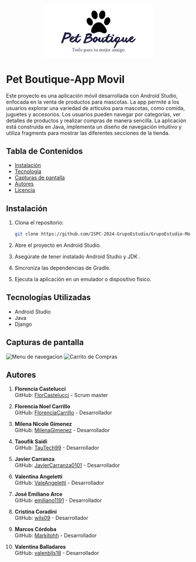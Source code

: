 <div align="center">
<img src="https://raw.githubusercontent.com/JavierCarranza0101/imagenes-dresscodehost/main/img_petboutique/PetBoutiquelogo1.jpg" alt="logo petboutique" width="300" ## >
</div>

# Pet Boutique-App Movil

Este proyecto es una aplicación móvil desarrollada con Android Studio, enfocada en la venta de productos para mascotas. La app permite a los usuarios explorar una variedad de artículos para mascotas, como comida, juguetes y accesorios. Los usuarios pueden navegar por categorías, ver detalles de productos y realizar compras de manera sencilla. La aplicación está construida en Java, implementa un diseño de navegación intuitivo y utiliza fragments para mostrar las diferentes secciones de la tienda.

## Tabla de Contenidos
- [Instalación](#instalación)
- [Tecnologia](#tecnologías-utilizadas)
- [Capturas de pantalla](#capturas-de-pantalla)
- [Autores](#autores)
- [Licencia](#licencia)

## Instalación
1. Clona el repositorio:
   ```bash
   git clone https://github.com/ISPC-2024-GrupoEstudio/GrupoEstudio-Mobile2024

2. Abre el proyecto en Android Studio.

3. Asegúrate de tener instalado Android Studio y JDK .

4. Sincroniza las dependencias de Gradle.

5. Ejecuta la aplicación en un emulador o dispositivo físico.

## Tecnologías Utilizadas
- Android Studio
- Java 
- Django





## Capturas de pantalla
![Menu de navegacion](https://github.com/JavierCarranza0101/imagenes-dresscodehost/blob/main/img_petboutique/screenshots/Screenshot_20240911_134611b.png)
![Carrito de Compras](https://github.com/JavierCarranza0101/imagenes-dresscodehost/blob/main/img_petboutique/screenshots/carito%201.png)

## Autores

1. **Florencia Castelucci**  
   GitHub: [FlorCastelucci](https://github.com/FlorCastelucci) - Scrum master

2. **Florencia Noel Carrillo**  
   GitHub: [FlorenciaCarrillo](https://github.com/FlorenciaCarrillo) - Desarrollador

3. **Milena Nicole Gimenez**  
   GitHub: [MilenaGimenez](https://github.com/MilenaGimenez) - Desarrollador

4. **Taoufik Saidi**  
   GitHub: [TauTech99](https://github.com/TauTech99) - Desarrollador

5. **Javier Carranza**  
   GitHub: [JavierCarranza0101](https://github.com/JavierCarranza0101) - Desarrollador

6. **Valentina Angeletti**  
   GitHub: [ValeAngeletti](https://github.com/ValeAngeletti) - Desarrollador
   
7. **José Emiliano Arce**  
   GitHub: [emiliano1191](https://github.com/emiliano1191) - Desarrollador

8. **Cristina Coradini**  
   GitHub: [wils09](https://github.com/wils09) - Desarrollador

9. **Marcos Córdoba**  
   GitHub: [Markitohh](https://github.com/Markitohh) - Desarrollador

10. **Valentina Balladares**  
   GitHub: [valenblls18](https://github.com/valenblls18) - Desarrollador


